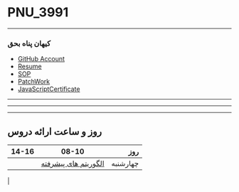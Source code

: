 # PNU_3991
--------------
###   کیهان پناه بحق
- [GitHub Account](https://github.com/kyhpnh)
- [Resume](https://kyhpnh.github.io)
- [SOP](https://kyhpnh.github.io/SOP)
- [PatchWork](https://github.com/MehrdadMajdinasab/PNU_3991_AR/tree/main/General/PatchWork)
- [JavaScriptCertificate](https://www.sololearn.com/certificates/course/en/21600739/1024/landscape/png)
---


---

---
## روز و ساعت ارائه دروس

|     14-16     | 08-10          |  روز    |
| ------------- |:-------------:|--------:|
|               | [الگوریتم های پیشرفته](https://github.com/MehrdadMajdinasab/PNU_3991_AR/tree/main/Advanced%20Algorithms)|چهارشنبه |
|
